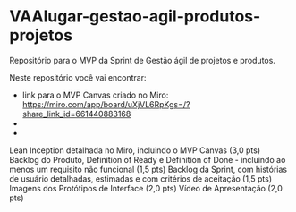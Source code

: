 # VAAlugar-gestao-agil-produtos-projetos
Repositório para o MVP da Sprint de Gestão ágil de projetos e produtos.

Neste repositório você vai encontrar:
- link para o MVP Canvas criado no Miro: https://miro.com/app/board/uXjVL6RpKgs=/?share_link_id=661440883168
- 
- 



Lean Inception detalhada no Miro, incluindo o MVP Canvas (3,0 pts)
⁠Backlog do Produto, Definition of Ready e Definition of Done - incluindo ao menos um requisito não funcional (1,5 pts) 
⁠Backlog da Sprint, com histórias de usuário detalhadas, estimadas e com critérios de aceitação (1,5 pts) 
Imagens dos Protótipos de Interface (2,0 pts) 
Vídeo de Apresentação (2,0 pts)
